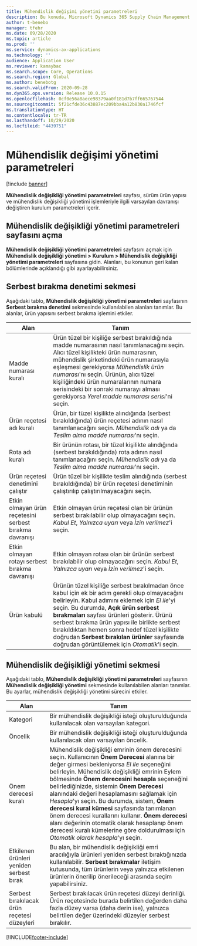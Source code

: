 ```yaml
---
title: Mühendislik değişimi yönetimi parametreleri
description: Bu konuda, Microsoft Dynamics 365 Supply Chain Management için mühendislik değişikliği yönetimi özelliklerinin nasıl yapılandırılacağı açıklanmaktadır.
author: t-benebo
manager: tfehr
ms.date: 09/28/2020
ms.topic: article
ms.prod: ''
ms.service: dynamics-ax-applications
ms.technology: ''
audience: Application User
ms.reviewer: kamaybac
ms.search.scope: Core, Operations
ms.search.region: Global
ms.author: benebotg
ms.search.validFrom: 2020-09-28
ms.dyn365.ops.version: Release 10.0.15
ms.openlocfilehash: 0cf0e56a8aece98379aa0f181d7b7ff665767544
ms.sourcegitcommit: 5f21cfde36c43887ec209bba4a12b830a1746fcf
ms.translationtype: HT
ms.contentlocale: tr-TR
ms.lasthandoff: 10/29/2020
ms.locfileid: "4439751"
---
```

# <a name="engineering-change-management-parameters"></a>Mühendislik değişimi yönetimi parametreleri

[!include [banner](../includes/banner.md)]

**Mühendislik değişikliği yönetimi parametreleri** sayfası, sürüm ürün yapısı ve mühendislik değişikliği yönetimi işlemleriyle ilgili varsayılan davranışı değiştiren kurulum parametreleri içerir.

## <a name="open-the-engineering-change-management-parameters-page"></a>Mühendislik değişikliği yönetimi parametreleri sayfasını açma

**Mühendislik değişikliği yönetimi parametreleri** sayfasını açmak için **Mühendislik değişikliği yönetimi \> Kurulum \> Mühendislik değişikliği yönetimi parametreleri** sayfasına gidin. Alanları, bu konunun geri kalan bölümlerinde açıklandığı gibi ayarlayabilirsiniz.

## <a name="release-control-tab"></a>Serbest bırakma denetimi sekmesi

Aşağıdaki tablo, **Mühendislik değişikliği yönetimi parametreleri** sayfasının **Serbest bırakma denetimi** sekmesinde kullanılabilen alanları tanımlar. Bu alanlar, ürün yapısını serbest bırakma işlemini etkiler.

| Alan | Tanım |
|---|---|
| Madde numarası kuralı | Ürün tüzel bir kişiliğe serbest bırakıldığında madde numarasının nasıl tanımlanacağını seçin. Alıcı tüzel kişilikteki ürün numarasının, mühendislik şirketindeki ürün numarasıyla eşleşmesi gerekiyorsa *Mühendislik ürün numarası*'nı seçin. Ürünün, alıcı tüzel kişiliğindeki ürün numaralarının numara serisindeki bir sonraki numarayı alması gerekiyorsa *Yerel madde numarası serisi*'ni seçin. |
| Ürün reçetesi adı kuralı | Ürün, bir tüzel kişilikte alındığında (serbest bırakıldığında) ürün reçetesi adının nasıl tanımlanacağını seçin. *Mühendislik adı* ya da *Teslim alma madde numarası*'nı seçin. |
| Rota adı kuralı | Bir ürünün rotası, bir tüzel kişilikte alındığında (serbest bırakıldığında) rota adının nasıl tanımlanacağını seçin. *Mühendislik adı* ya da *Teslim alma madde numarası*'nı seçin. |
| Ürün reçetesi denetimini çalıştır | Ürün tüzel bir kişilikte teslim alındığında (serbest bırakıldığında) bir ürün reçetesi denetiminin çalıştırılıp çalıştırılmayacağını seçin. |
| Etkin olmayan ürün reçetesini serbest bırakma davranışı | Etkin olmayan ürün reçetesi olan bir ürünün serbest bırakılabilir olup olmayacağını seçin. *Kabul Et*, *Yalnızca uyarı* veya *İzin verilmez*'i seçin. |
| Etkin olmayan rotayı serbest bırakma davranışı | Etkin olmayan rotası olan bir ürünün serbest bırakılabilir olup olmayacağını seçin. *Kabul Et*, *Yalnızca uyarı* veya *İzin verilmez*'i seçin.|
| Ürün kabulü | Ürünün tüzel kişiliğe serbest bırakılmadan önce kabul için ek bir adım gerekli olup olmayacağını belirleyin. Kabul adımını eklemek için *El ile*'yi seçin. Bu durumda, **Açık ürün serbest bırakmaları** sayfası ürünleri gösterir. Ürünü serbest bırakma ürün yapısı ile birlikte serbest bırakıldıktan hemen sonra hedef tüzel kişilikte doğrudan **Serbest bırakılan ürünler** sayfasında doğrudan görüntülemek için *Otomatik*'i seçin. |

## <a name="engineering-change-management-tab"></a>Mühendislik değişikliği yönetimi sekmesi

Aşağıdaki tablo, **Mühendislik değişikliği yönetimi parametreleri** sayfasının **Mühendislik değişikliği yönetimi** sekmesinde kullanılabilen alanları tanımlar. Bu ayarlar, mühendislik değişikliği yönetimi sürecini etkiler.

| Alan | Tanım |
|---|---|
| Kategori | Bir mühendislik değişikliği isteği oluşturulduğunda kullanılacak olan varsayılan kategori. |
| Öncelik | Bir mühendislik değişikliği isteği oluşturulduğunda kullanılacak olan varsayılan öncelik. |
| Önem derecesi kuralı | Mühendislik değişikliği emrinin önem derecesini seçin. Kullanıcının **Önem Derecesi** alanına bir değer girmesi bekleniyorsa *El ile* seçeneğini belirleyin. Mühendislik değişikliği emrinin Eylem bölmesinde **Önem derecesini hesapla** seçeneğini belirlediğinizde, sistemin **Önem Derecesi** alanındaki değeri hesaplamasını sağlamak için *Hesapla*'yı seçin. Bu durumda, sistem, **Önem derecesi kural kümesi** sayfasında tanımlanan önem derecesi kurallarını kullanır. **Önem derecesi** alanı değerinin otomatik olarak hesaplanıp önem derecesi kuralı kümelerine göre doldurulması için *Otomatik olarak hesapla*'yı seçin. |
| Etkilenen ürünleri yeniden serbest bırak | Bu alan, bir mühendislik değişikliği emri aracılığıyla ürünleri yeniden serbest bıraktığınızda kullanılabilir. **Serbest bırakmalar** iletişim kutusunda, tüm ürünlerin veya yalnızca etkilenen ürünlerin önerilip önerileceği arasında seçim yapabilirsiniz. |
| Serbest bırakılacak ürün reçetesi düzeyleri | Serbest bırakılacak ürün reçetesi düzeyi derinliği. Ürün reçetesinde burada belirtilen değerden daha fazla düzey varsa (daha derin ise), yalnızca belirtilen değer üzerindeki düzeyler serbest bırakılır. |


[!INCLUDE[footer-include](../../includes/footer-banner.md)]